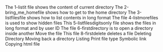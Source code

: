 The 1-listit file shows the content of current directory
The 2-bring_me_homefile shows how to get to the home directory
The 3-listfilesfile shows how to list contents in long format
The file 4-listmorefiles is used to show hidden files
This 5-listfilesdigitsonly file shows the files in long format and by user ID
The file 6-firstdirectory is to open a directory inside another
Move the file
This file 8-firstdelete deletes a file
Deleting Directory
Moving back a directory
Listing
Print file type
Symbolic link
Copying html file
